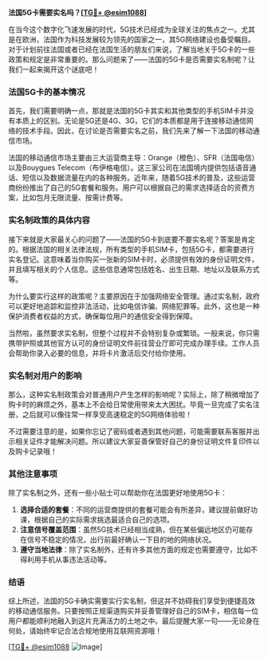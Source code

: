 **法国5G卡需要实名吗？[[TG💪+ @esim1088](https://t.me/s/esim1088)]**

在当今这个数字化飞速发展的时代，5G技术已经成为全球关注的焦点之一。尤其是在欧洲，法国作为科技发展较为领先的国家之一，其5G网络建设也备受瞩目。对于计划前往法国或者已经在法国生活的朋友们来说，了解当地关于5G卡的一些政策和规定是非常重要的。那么问题来了——法国的5G卡是否需要实名制呢？让我们一起来揭开这个谜底吧！

### 法国5G卡的基本情况

首先，我们需要明确一点，那就是法国的5G卡其实和其他类型的手机SIM卡并没有本质上的区别。无论是5G还是4G、3G，它们的本质都是用于连接移动通信网络的技术手段。因此，在讨论是否需要实名之前，我们先来了解一下法国的移动通信市场。

法国的移动通信市场主要由三大运营商主导：Orange（橙色）、SFR（法国电信）以及Bouygues Telecom（布伊格电信）。这三家公司在法国境内提供包括语音通话、短信以及数据流量在内的各种服务。近年来，随着5G技术的普及，这些运营商纷纷推出了自己的5G套餐和服务。用户可以根据自己的需求选择适合的资费方案，比如包月无限流量、按需计费等。

### 实名制政策的具体内容

接下来就是大家最关心的问题了——法国的5G卡到底要不要实名呢？答案是肯定的。根据法国的相关法律法规，所有类型的手机SIM卡，包括5G卡，都需要进行实名登记。这意味着当你购买一张新的SIM卡时，必须提供有效的身份证明文件，并且填写相关的个人信息。这些信息通常包括姓名、出生日期、地址以及联系方式等。

为什么要实行这样的政策呢？主要原因在于加强网络安全管理。通过实名制，政府可以更好地追踪和监控非法活动，比如电信诈骗、网络犯罪等。此外，这也是一种保护消费者权益的方式，确保每位用户的通信安全得到保障。

当然啦，虽然要求实名制，但整个过程并不会特别复杂或繁琐。一般来说，你只需携带护照或其他官方认可的身份证明文件前往营业厅即可完成办理手续。工作人员会帮助你录入必要的信息，并将卡片激活后交付给你使用。

### 实名制对用户的影响

那么，这种实名制政策会对普通用户产生怎样的影响呢？实际上，除了稍微增加了购卡时的麻烦之外，基本上不会给日常使用带来太大困扰。毕竟一旦完成了实名注册，之后就可以像往常一样享受高速稳定的5G网络体验啦！

不过需要注意的是，如果你忘记了密码或者遇到其他问题，可能需要联系客服并出示相关证件才能解决问题。所以建议大家妥善保管好自己的身份证明文件复印件以及购卡记录哦！

### 其他注意事项

除了实名制之外，还有一些小贴士可以帮助你在法国更好地使用5G卡：

1. **选择合适的套餐**：不同的运营商提供的套餐可能会有所差异，建议提前做好功课，根据自己的实际需求挑选最适合自己的选项。
2. **注意信号覆盖范围**：虽然5G技术已经相当成熟，但在某些偏远地区仍可能存在信号不稳定的情况，出行前最好确认一下目的地的网络状况。
3. **遵守当地法律**：除了实名制外，还有许多其他方面的规定也需要遵守，比如不得利用手机从事违法活动等。

### 结语

综上所述，法国的5G卡确实需要实行实名制，但这并不妨碍我们享受到便捷高效的移动通信服务。只要按照正规渠道购买并妥善管理好自己的SIM卡，相信每一位用户都能顺利地融入到这片充满活力的土地之中。最后提醒大家一句——无论身在何处，请始终牢记合法合规地使用互联网资源哦！

[[TG💪+ @esim1088](https://t.me/s/esim1088) ![Image](https://i.postimg.cc/4NQfJmqS/Snipaste-2025-05-13-00-14-12.png)]